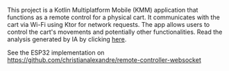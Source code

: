 This project is a Kotlin Multiplatform Mobile (KMM) application that functions as a remote control for a physical cart. It communicates with the cart via Wi-Fi using Ktor for network requests. The app allows users to control the cart's movements and potentially other functionalities. Read the analysis generated by IA by clicking [here](./ANALYSIS.md).

See the ESP32 implementation on https://github.com/christianalexandre/remote-controller-websocket
